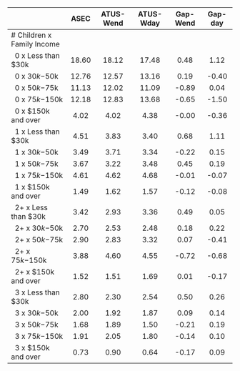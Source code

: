 
|                      |         ASEC |    ATUS-Wend |    ATUS-Wday |     Gap-Wend |      Gap-day |
| -------------------- | :----------: | :----------: | :----------: | :----------: | :----------: |
| # Children x Family Income |              |              |              |              |              |
| &nbsp;&nbsp;0 x Less than $30k |        18.60 |        18.12 |        17.48 |         0.48 |         1.12 |
| &nbsp;&nbsp;0 x $30k-$50k |        12.76 |        12.57 |        13.16 |         0.19 |        -0.40 |
| &nbsp;&nbsp;0 x $50k-$75k |        11.13 |        12.02 |        11.09 |        -0.89 |         0.04 |
| &nbsp;&nbsp;0 x $75k-$150k |        12.18 |        12.83 |        13.68 |        -0.65 |        -1.50 |
| &nbsp;&nbsp;0 x $150k and over |         4.02 |         4.02 |         4.38 |        -0.00 |        -0.36 |
| &nbsp;&nbsp;1 x Less than $30k |         4.51 |         3.83 |         3.40 |         0.68 |         1.11 |
| &nbsp;&nbsp;1 x $30k-$50k |         3.49 |         3.71 |         3.34 |        -0.22 |         0.15 |
| &nbsp;&nbsp;1 x $50k-$75k |         3.67 |         3.22 |         3.48 |         0.45 |         0.19 |
| &nbsp;&nbsp;1 x $75k-$150k |         4.61 |         4.62 |         4.68 |        -0.01 |        -0.07 |
| &nbsp;&nbsp;1 x $150k and over |         1.49 |         1.62 |         1.57 |        -0.12 |        -0.08 |
| &nbsp;&nbsp;2+ x Less than $30k |         3.42 |         2.93 |         3.36 |         0.49 |         0.05 |
| &nbsp;&nbsp;2+ x $30k-$50k |         2.70 |         2.53 |         2.48 |         0.18 |         0.22 |
| &nbsp;&nbsp;2+ x $50k-$75k |         2.90 |         2.83 |         3.32 |         0.07 |        -0.41 |
| &nbsp;&nbsp;2+ x $75k-$150k |         3.88 |         4.60 |         4.55 |        -0.72 |        -0.68 |
| &nbsp;&nbsp;2+ x $150k and over |         1.52 |         1.51 |         1.69 |         0.01 |        -0.17 |
| &nbsp;&nbsp;3 x Less than $30k |         2.80 |         2.30 |         2.54 |         0.50 |         0.26 |
| &nbsp;&nbsp;3 x $30k-$50k |         2.00 |         1.92 |         1.87 |         0.09 |         0.14 |
| &nbsp;&nbsp;3 x $50k-$75k |         1.68 |         1.89 |         1.50 |        -0.21 |         0.19 |
| &nbsp;&nbsp;3 x $75k-$150k |         1.91 |         2.05 |         1.80 |        -0.14 |         0.10 |
| &nbsp;&nbsp;3 x $150k and over |         0.73 |         0.90 |         0.64 |        -0.17 |         0.09 |

